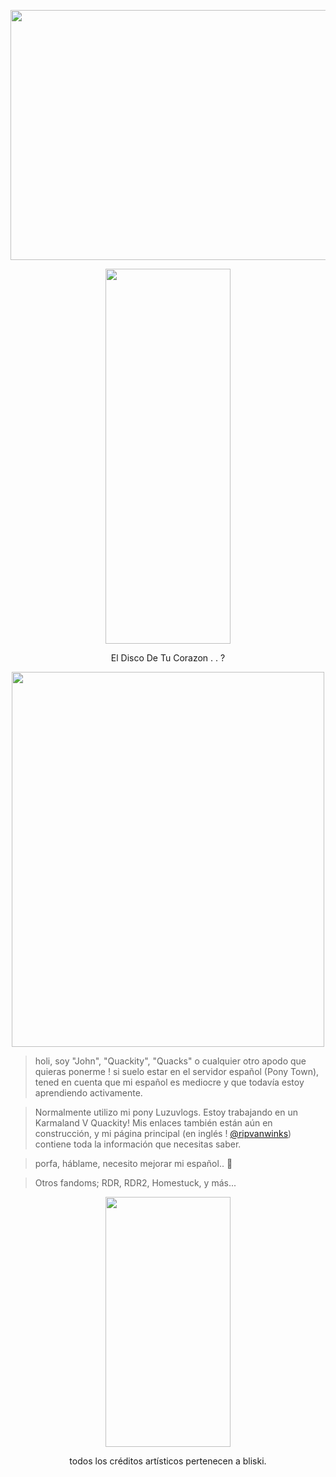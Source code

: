 <p align="center">
<img width="600" height="400" src="https://files.catbox.moe/3pol7y.png"
  </p>

<p align="center"> 
  <img width="200" height="600" src="https://files.catbox.moe/kwfn3q.png">
</p>

<p align="center">
El Disco De Tu Corazon . . ?
</p>

<p align="center">
 <img width="500" height="600" src="https://files.catbox.moe/a9665m.png">
</p>

> holi, soy "John", "Quackity", "Quacks" o cualquier otro apodo que quieras ponerme ! si suelo estar en el servidor español (Pony Town), tened en cuenta que mi español es mediocre y que todavía estoy aprendiendo activamente.

> Normalmente utilizo mi pony Luzuvlogs. Estoy trabajando en un Karmaland V Quackity! Mis enlaces también están aún en construcción, y mi página principal (en inglés ! [@ripvanwinks](https://github.com/ripvanwinks)) contiene toda la información que necesitas saber.

> porfa, háblame, necesito mejorar mi español.. 🥲

> Otros fandoms; RDR, RDR2, Homestuck, y más...

<p align="center">
<img width="200" height="400" src="https://files.catbox.moe/u5wbl1.png"
  </p>

<p align="center">
 todos los créditos artísticos pertenecen a bliski.
</p>
